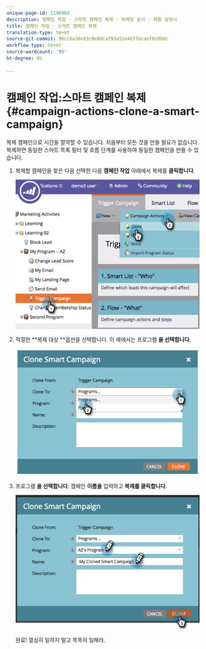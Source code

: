 ```yaml
---
unique-page-id: 1146989
description: 캠페인 작업 - 스마트 캠페인 복제 - 마케팅 문서 - 제품 설명서
title: 캠페인 작업 - 스마트 캠페인 복제
translation-type: tm+mt
source-git-commit: 96cc6a30c63c8e8dca793a52e4bf7ecaef8c08dc
workflow-type: tm+mt
source-wordcount: '95'
ht-degree: 0%

---
```



# 캠페인 작업:스마트 캠페인 복제 {#campaign-actions-clone-a-smart-campaign}

복제 캠페인으로 시간을 절약할 수 있습니다. 처음부터 모든 것을 만들 필요가 없습니다. 복제하면 동일한 스마트 목록 필터 및 흐름 단계를 사용하여 동일한 캠페인을 만들 수 있습니다.

1. 복제할 캠페인을 찾은 다음 선택한 다음 **캠페인 작업** 아래에서 복제를 **클릭합니다**.

   ![](assets/image2014-9-22-13-3a56-3a34.png)

1. 적절한 **복제 대상 **옵션을 선택합니다. 이 예에서는 프로그램 **을 선택합니다**.

   ![](assets/image2014-9-22-13-3a56-3a56.png)

1. 프로그램 **을 선택합니다**. 캠페인 **이름을** 입력하고 **복제를 클릭합니다**.

   ![](assets/image2014-9-22-13-3a57-3a9.png)

   완료! 열심히 일하지 말고 똑똑히 일해라.

